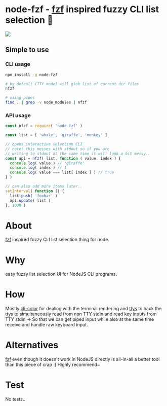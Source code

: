#  node-fzf - [fzf](https://github.com/junegunn/fzf) inspired fuzzy CLI list selection 🎀

![](https://thumbs.gfycat.com/DisgustingElderlyIbadanmalimbe-size_restricted.gif)

## Simple to use

### CLI usage
```bash
npm install -g node-fzf

# by default (TTY mode) will glob list of current dir files
nfzf

# using pipes
find . | grep -v node_modules | nfzf
```

### API usage
```js
const nfzf = require( 'node-fzf' )

const list = [ 'whale', 'giraffe', 'monkey' ]

// opens interactive selection CLI
// note! this messes with stdout so if you are
// writing to stdout at the same time it will look a bit messy..
const api = nfzf( list, function ( value, index ) {
  console.log( value ) // 'giraffe'
  console.log( index ) // 1
  console.log( value === list[ index ] ) // true
} )

// can also add more items later..
setInterval( function () {
  list.push( 'foobar' )
  api.update( list )
}, 1000 )
```

# About
[fzf](https://github.com/junegunn/fzf) inspired fuzzy CLI list selection thing for node.

# Why
easy fuzzy list selection UI for NodeJS CLI programs.

# How
Mostly [cli-color](https://github.com/medikoo/cli-color) for dealing with the terminal rendering
and [ttys](https://github.com/TooTallNate/ttys) to hack the ttys to simultaneously
read from non TTY stdin and read key inputs from TTY stdin -> So that we can get piped input while
also at the same time receive and handle raw keyboard input.

# Alternatives
[fzf](https://github.com/junegunn/fzf) even though it doesn't work in NodeJS directly is all-in-all a better tool than this piece of crap :) Highly recommend~

# Test
No tests..
